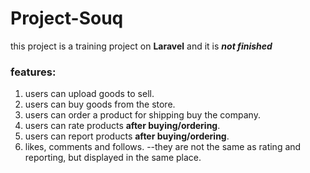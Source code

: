 # Project-Souq

this project is a training project on **Laravel** and it is ***not finished***

### features:
1. users can upload goods to sell.
2. users can buy goods from the store.
3. users can order a product for shipping buy the company.
4. users can rate products **after buying/ordering**.
5. users can report products **after buying/ordering**.
6. likes, comments and follows. --they are not the same as rating and reporting, but displayed in the same place.

